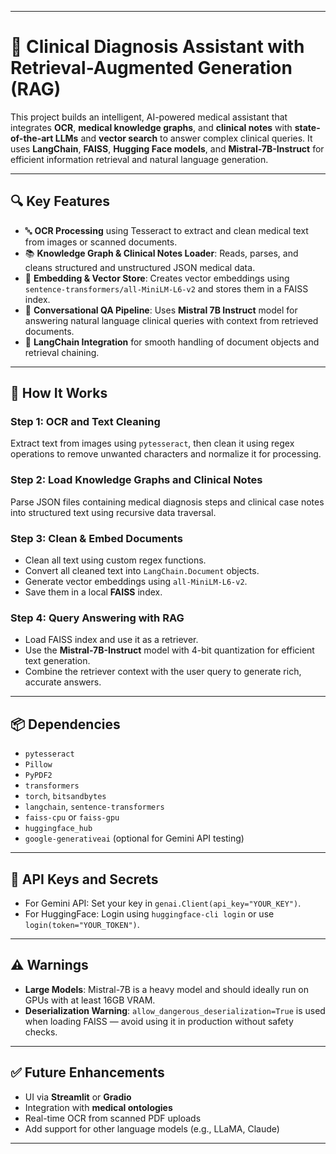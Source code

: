 
---

# 🏥 Clinical Diagnosis Assistant with Retrieval-Augmented Generation (RAG)

This project builds an intelligent, AI-powered medical assistant that integrates **OCR**, **medical knowledge graphs**, and **clinical notes** with **state-of-the-art LLMs** and **vector search** to answer complex clinical queries. It uses **LangChain**, **FAISS**, **Hugging Face models**, and **Mistral-7B-Instruct** for efficient information retrieval and natural language generation.

---

## 🔍 Key Features

* 🔤 **OCR Processing** using Tesseract to extract and clean medical text from images or scanned documents.
* 📚 **Knowledge Graph & Clinical Notes Loader**: Reads, parses, and cleans structured and unstructured JSON medical data.
* 🤖 **Embedding & Vector Store**: Creates vector embeddings using `sentence-transformers/all-MiniLM-L6-v2` and stores them in a FAISS index.
* 💬 **Conversational QA Pipeline**: Uses **Mistral 7B Instruct** model for answering natural language clinical queries with context from retrieved documents.
* 🔌 **LangChain Integration** for smooth handling of document objects and retrieval chaining.

---

## 🧠 How It Works

### Step 1: OCR and Text Cleaning

Extract text from images using `pytesseract`, then clean it using regex operations to remove unwanted characters and normalize it for processing.

### Step 2: Load Knowledge Graphs and Clinical Notes

Parse JSON files containing medical diagnosis steps and clinical case notes into structured text using recursive data traversal.

### Step 3: Clean & Embed Documents

* Clean all text using custom regex functions.
* Convert all cleaned text into `LangChain.Document` objects.
* Generate vector embeddings using `all-MiniLM-L6-v2`.
* Save them in a local **FAISS** index.

### Step 4: Query Answering with RAG

* Load FAISS index and use it as a retriever.
* Use the **Mistral-7B-Instruct** model with 4-bit quantization for efficient text generation.
* Combine the retriever context with the user query to generate rich, accurate answers.

---


## 📦 Dependencies

* `pytesseract`
* `Pillow`
* `PyPDF2`
* `transformers`
* `torch`, `bitsandbytes`
* `langchain`, `sentence-transformers`
* `faiss-cpu` or `faiss-gpu`
* `huggingface_hub`
* `google-generativeai` (optional for Gemini API testing)

---

## 🔐 API Keys and Secrets

* For Gemini API: Set your key in `genai.Client(api_key="YOUR_KEY")`.
* For HuggingFace: Login using `huggingface-cli login` or use `login(token="YOUR_TOKEN")`.

---

## ⚠️ Warnings

* **Large Models**: Mistral-7B is a heavy model and should ideally run on GPUs with at least 16GB VRAM.
* **Deserialization Warning**: `allow_dangerous_deserialization=True` is used when loading FAISS — avoid using it in production without safety checks.

---

## ✅ Future Enhancements

* UI via **Streamlit** or **Gradio**
* Integration with **medical ontologies**
* Real-time OCR from scanned PDF uploads
* Add support for other language models (e.g., LLaMA, Claude)

---
